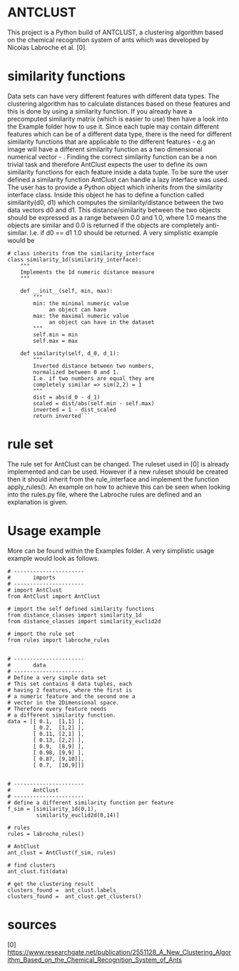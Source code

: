 # ANTCLUST

This project is a Python build of ANTCLUST, a clustering algorithm based on the chemical recognition system of ants which was developed by Nicolas Labroche et al. [0].

# similarity functions
Data sets can have very different features with different data types. The clustering algorithm has to calculate distances based on these features and this is done by using a similarity function. If you already have a precomputed similarity matrix (which is easier to use) then have a look into the Example folder how to use it. Since each tuple may contain different features which can be of a different data type, there is the need for different similarity functions that are applicable to the different features - e.g an image will have a different similarity function as a two dimensional numerical vector - . Finding the correct similarity function can be a non trivial task and therefore AntClust expects the user to define its own similarity functions for each feature inside a data tuple. To be sure the user defined a similarity function AntClust can handle a lazy interface was used. The user has to provide a Python object which inherits from the similarity interface class. Inside this object he has to define a function called similarity(d0, d1) which computes the similarity/distance between the two data vectors d0 and d1. This distance/similarity between the two objects should be expressed as a range between 0.0 and 1.0, where 1.0 means the objects are similar and 0.0 is returned if the objects are completely anti-similar. I.e. if d0 == d1 1.0 should be returned.
A very simplistic example would be

```
# class inherits from the similarity_interface
class similarity_1d(similarity_interface):
    """
    Implements the 1d numeric distance measure
    """

    def __init__(self, min, max):
        """
        min: the minimal numeric value
             an object can have
        max: the maximal numeric value
             an object can have in the dataset
        """
        self.min = min
        self.max = max

    def similarity(self, d_0, d_1):
        """
        Inverted distance between two numbers,
        normalized between 0 and 1.
        I.e. if two numbers are equal they are
        completely similar => sim(2,2) = 1
        """
        dist = abs(d_0 - d_1)
        scaled = dist/abs(self.min - self.max)
        inverted = 1 - dist_scaled
        return inverted```
```
# rule set
The rule set for AntClust can be changed. The ruleset used in [0] is already implemented and can be used. However if a new ruleset should be created then it should inherit from the rule_interface and implement the function apply_rules(). An example on how to achieve this can be seen when looking into the rules.py file, where the Labroche rules are defined and an explanation is given.


# Usage example
More can be found within the Examples folder.
A very simplistic usage example would look as follows.
```
# ----------------------
#       imports
# ----------------------
# import AntClust
from AntClust import AntClust

# import the self defined similarity functions
from distance_classes import similarity_1d
from distance_classes import similarity_euclid2d

# import the rule set
from rules import labroche_rules


# ----------------------
#       data
# ----------------------
# Define a very simple data set
# This set contains 8 data tuples, each
# having 2 features, where the first is 
# a numeric feature and the second one a
# vector in the 2Dimensional space.
# Therefore every feature needs
# a different similarity function.
data = [[ 0.1,  [1,1] ],
        [ 0.2,  [1,2] ],
        [ 0.11, [2,1] ],
        [ 0.13, [2,2] ],
        [ 0.9,  [8,9] ],
        [ 0.98, [9,9] ],
        [ 0.87, [9,10]],
        [ 0.7,  [10,9]]]


# ----------------------
#       AntClust
# ----------------------
# define a different similarity function per feature
f_sim = [similarity_1d(0,1),
         similarity_euclid2d(0,14)]

# rules
rules = labroche_rules()

# AntClust
ant_clust = AntClust(f_sim, rules)
                    
# find clusters
ant_clust.fit(data)

# get the clustering result
clusters_found =  ant_clust.labels_
clusters_found =  ant_clust.get_clusters()

```





# sources
[0] https://www.researchgate.net/publication/2551128_A_New_Clustering_Algorithm_Based_on_the_Chemical_Recognition_System_of_Ants
